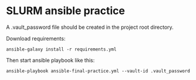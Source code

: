 # SLURM ansible practice

A .vault_password file should be created in the project root directory.

Download requirements:

`ansible-galaxy install -r requirements.yml`

Then start ansible playbook like this:

`ansible-playbook ansible-final-practice.yml --vault-id .vault_password`
